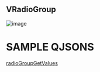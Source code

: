 ## VRadioGroup

![image](https://cdn.softtech.com.tr/ngsp-quick/nemo/dev/mdImages/VRadioGroup/radiogroup.png)

# SAMPLE QJSONS

<a href="https://studio.onplateau.com/quick/?q=/qjsons/radioGroupGetValues.qjson"  target="_blank">radioGroupGetValues</a>



<!-- NLP: Radiogroup kullanımı | Checkbox kullanımı | Nasıl seçim yaparım | Nasıl seçenek oluştururm | Seçenekler arasında seçim yapmak istiyorum | Nasıl seçim yaparım | Seçeneklerden seçim yaptırmak istiyorum | Seçenek gösterimi | Seçeneklerden birini seçtirmek istiyorum | Çok radio göstermek istiyorum | Şıkları göstermek istiyorum | Seçim | Radiogroup | Radiogroup seçilen değeri alma -->